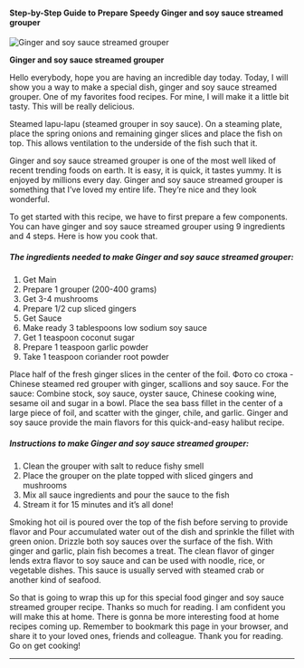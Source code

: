             

#### Step-by-Step Guide to Prepare Speedy Ginger and soy sauce streamed grouper

![Ginger and soy sauce streamed grouper](https://img-global.cpcdn.com/recipes/308f3e7acdbaa760/751x532cq70/ginger-and-soy-sauce-streamed-grouper-recipe-main-photo.jpg)

**Ginger and soy sauce streamed grouper**

Hello everybody, hope you are having an incredible day today. Today, I will show you a way to make a special dish, ginger and soy sauce streamed grouper. One of my favorites food recipes. For mine, I will make it a little bit tasty. This will be really delicious.

Steamed lapu-lapu (steamed grouper in soy sauce). On a steaming plate, place the spring onions and remaining ginger slices and place the fish on top. This allows ventilation to the underside of the fish such that it.

Ginger and soy sauce streamed grouper is one of the most well liked of recent trending foods on earth. It is easy, it is quick, it tastes yummy. It is enjoyed by millions every day. Ginger and soy sauce streamed grouper is something that I’ve loved my entire life. They’re nice and they look wonderful.

To get started with this recipe, we have to first prepare a few components. You can have ginger and soy sauce streamed grouper using 9 ingredients and 4 steps. Here is how you cook that.

##### The ingredients needed to make Ginger and soy sauce streamed grouper:

1.  Get Main
2.  Prepare 1 grouper (200-400 grams)
3.  Get 3-4 mushrooms
4.  Prepare 1/2 cup sliced gingers
5.  Get Sauce
6.  Make ready 3 tablespoons low sodium soy sauce
7.  Get 1 teaspoon coconut sugar
8.  Prepare 1 teaspoon garlic powder
9.  Take 1 teaspoon coriander root powder

Place half of the fresh ginger slices in the center of the foil. Фото со стока - Chinese steamed red grouper with ginger, scallions and soy sauce. For the sauce: Combine stock, soy sauce, oyster sauce, Chinese cooking wine, sesame oil and sugar in a bowl. Place the sea bass fillet in the center of a large piece of foil, and scatter with the ginger, chile, and garlic. Ginger and soy sauce provide the main flavors for this quick-and-easy halibut recipe.

##### Instructions to make Ginger and soy sauce streamed grouper:

1.  Clean the grouper with salt to reduce fishy smell
2.  Place the grouper on the plate topped with sliced gingers and mushrooms
3.  Mix all sauce ingredients and pour the sauce to the fish
4.  Stream it for 15 minutes and it’s all done!

Smoking hot oil is poured over the top of the fish before serving to provide flavor and Pour accumulated water out of the dish and sprinkle the fillet with green onion. Drizzle both soy sauces over the surface of the fish. With ginger and garlic, plain fish becomes a treat. The clean flavor of ginger lends extra flavor to soy sauce and can be used with noodle, rice, or vegetable dishes. This sauce is usually served with steamed crab or another kind of seafood.

So that is going to wrap this up for this special food ginger and soy sauce streamed grouper recipe. Thanks so much for reading. I am confident you will make this at home. There is gonna be more interesting food at home recipes coming up. Remember to bookmark this page in your browser, and share it to your loved ones, friends and colleague. Thank you for reading. Go on get cooking!

* * *